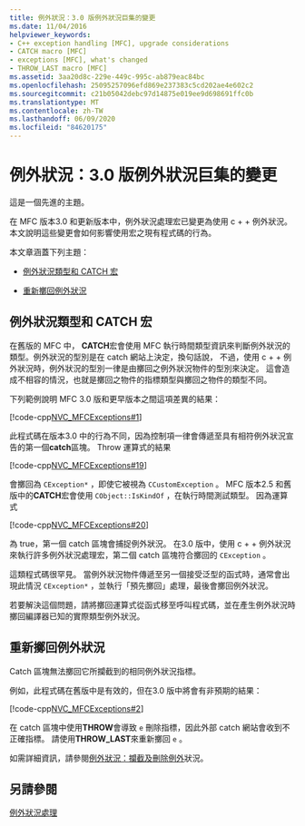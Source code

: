 ```yaml
---
title: 例外狀況：3.0 版例外狀況巨集的變更
ms.date: 11/04/2016
helpviewer_keywords:
- C++ exception handling [MFC], upgrade considerations
- CATCH macro [MFC]
- exceptions [MFC], what's changed
- THROW_LAST macro [MFC]
ms.assetid: 3aa20d8c-229e-449c-995c-ab879eac84bc
ms.openlocfilehash: 25095257096efd869e237383c5cd202ae4e602c2
ms.sourcegitcommit: c21b05042debc97d14875e019ee9d698691ffc0b
ms.translationtype: MT
ms.contentlocale: zh-TW
ms.lasthandoff: 06/09/2020
ms.locfileid: "84620175"
---
```

# <a name="exceptions-changes-to-exception-macros-in-version-30"></a>例外狀況：3.0 版例外狀況巨集的變更

這是一個先進的主題。

在 MFC 版本3.0 和更新版本中，例外狀況處理宏已變更為使用 c + + 例外狀況。 本文說明這些變更會如何影響使用宏之現有程式碼的行為。

本文章涵蓋下列主題：

- [例外狀況類型和 CATCH 宏](#_core_exception_types_and_the_catch_macro)

- [重新擲回例外狀況](#_core_re.2d.throwing_exceptions)

## <a name="exception-types-and-the-catch-macro"></a><a name="_core_exception_types_and_the_catch_macro"></a>例外狀況類型和 CATCH 宏

在舊版的 MFC 中， **CATCH**宏會使用 MFC 執行時間類型資訊來判斷例外狀況的類型。例外狀況的型別是在 catch 網站上決定，換句話說， 不過，使用 c + + 例外狀況時，例外狀況的型別一律是由擲回之例外狀況物件的型別來決定。 這會造成不相容的情況，也就是擲回之物件的指標類型與擲回之物件的類型不同。

下列範例說明 MFC 3.0 版和更早版本之間這項差異的結果：

[!code-cpp[NVC_MFCExceptions#1](codesnippet/cpp/exceptions-changes-to-exception-macros-in-version-3-0_1.cpp)]

此程式碼在版本3.0 中的行為不同，因為控制項一律會傳遞至具有相符例外狀況宣告的第一個**catch**區塊。 Throw 運算式的結果

[!code-cpp[NVC_MFCExceptions#19](codesnippet/cpp/exceptions-changes-to-exception-macros-in-version-3-0_2.cpp)]

會擲回為 `CException*` ，即使它被視為 `CCustomException` 。 MFC 版本2.5 和舊版中的**CATCH**宏會使用 `CObject::IsKindOf` ，在執行時間測試類型。 因為運算式

[!code-cpp[NVC_MFCExceptions#20](codesnippet/cpp/exceptions-changes-to-exception-macros-in-version-3-0_3.cpp)]

為 true，第一個 catch 區塊會捕捉例外狀況。 在3.0 版中，使用 c + + 例外狀況來執行許多例外狀況處理宏，第二個 catch 區塊符合擲回的 `CException` 。

這類程式碼很罕見。 當例外狀況物件傳遞至另一個接受泛型的函式時，通常會出現此情況 `CException*` ，並執行「預先擲回」處理，最後會擲回例外狀況。

若要解決這個問題，請將擲回運算式從函式移至呼叫程式碼，並在產生例外狀況時擲回編譯器已知的實際類型例外狀況。

## <a name="re-throwing-exceptions"></a><a name="_core_re.2d.throwing_exceptions"></a>重新擲回例外狀況

Catch 區塊無法擲回它所攔截到的相同例外狀況指標。

例如，此程式碼在舊版中是有效的，但在3.0 版中將會有非預期的結果：

[!code-cpp[NVC_MFCExceptions#2](codesnippet/cpp/exceptions-changes-to-exception-macros-in-version-3-0_4.cpp)]

在 catch 區塊中使用**THROW**會導致 `e` 刪除指標，因此外部 catch 網站會收到不正確指標。 請使用**THROW_LAST**來重新擲回 `e` 。

如需詳細資訊，請參閱[例外狀況：攔截及刪除例外](exceptions-catching-and-deleting-exceptions.md)狀況。

## <a name="see-also"></a>另請參閱

[例外狀況處理](exception-handling-in-mfc.md)
